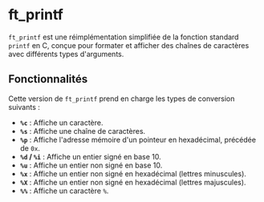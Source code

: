 # ft_printf

`ft_printf` est une réimplémentation simplifiée de la fonction standard `printf` en C, conçue pour formater et afficher des chaînes de caractères avec différents types d'arguments.

## Fonctionnalités

Cette version de `ft_printf` prend en charge les types de conversion suivants :

- **`%c`** : Affiche un caractère.
- **`%s`** : Affiche une chaîne de caractères.
- **`%p`** : Affiche l'adresse mémoire d'un pointeur en hexadécimal, précédée de `0x`.
- **`%d` / `%i`** : Affiche un entier signé en base 10.
- **`%u`** : Affiche un entier non signé en base 10.
- **`%x`** : Affiche un entier non signé en hexadécimal (lettres minuscules).
- **`%X`** : Affiche un entier non signé en hexadécimal (lettres majuscules).
- **`%%`** : Affiche un caractère `%`.